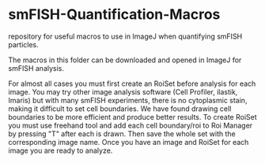 # smFISH-Quantification-Macros
repository for useful macros to use in ImageJ when quantifying smFISH particles.

The macros in this folder can be downloaded and opened in ImageJ for smFISH analysis. 

For almost all cases you must first create an RoiSet before analysis for each image. You may try other image analysis software (Cell Profiler, ilastik, Imaris) but with many smFISH experiments, there is no cytoplasmic stain, making it difficult to set cell boundaries. We have found drawing cell boundaries to be more efficient and produce better results. To create RoiSet you must use freehand tool and add each cell boundary/roi to Roi Manager by pressing "T" after each is drawn. Then save the whole set with the corresponding image name. Once you have an image and RoiSet for each image you are ready to analyze.

